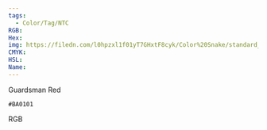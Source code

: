 ```yaml
---
tags:
  - Color/Tag/NTC
RGB:
Hex:
img: https://filedn.com/l0hpzxl1f01yT7GHxtF8cyk/Color%20Snake/standard_csv_to_svg//BA0101.svg
CMYK:
HSL:
Name:
---
```

Guardsman Red
```palette
#BA0101
```
RGB
